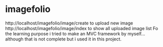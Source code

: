 # imagefolio
http://localhost/imagefolio/image/create
to upload new image
http://localhost/imagefolio/image/index
to show all uploaded image list
Fo the learning purpose i tried to make an MVC framework by myself... although that is not complete but i used it in this project.
